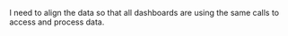 I need to align the data so that all dashboards are using the same calls to access and process data.